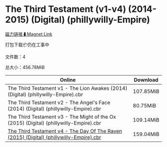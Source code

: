 # The Third Testament (v1-v4) (2014-2015) (Digital) (phillywilly-Empire)

[磁力链接⬇Magnet Link](magnet:?xt=urn:btih:de123cd05003f4fbcdde8f82275582dcda724143&dn=The%20Third%20Testament%20%28v1-v4%29%20%282014-2015%29%20%28Digital%29%20%28phillywilly-Empire%29)

打包下载📦仍在工事中

文件数：4

总大小：456.78MiB

Online | Download
--- | ---
The Third Testament v1 - The Lion Awakes (2014) (Digital) (phillywilly-Empire).cbr | 107.85MiB
The Third Testament v2 - The Angel's Face (2014) (Digital) (phillywilly-Empire).cbr | 80.75MiB
The Third Testament v3 - The Might of the Ox (2015) (Digital) (phillywilly-Empire).cbr | 109.14MiB
[The Third Testament v4 - The Day Of The Raven (2015) (Digital) (phillywilly-Empire).cbr](https://github.com/alicewish/markdown/blob/master/comic/Third-Testament-v4-Day-Of-Raven-2015-Digital-phillywilly-Empire-cbr.md) | 159.04MiB